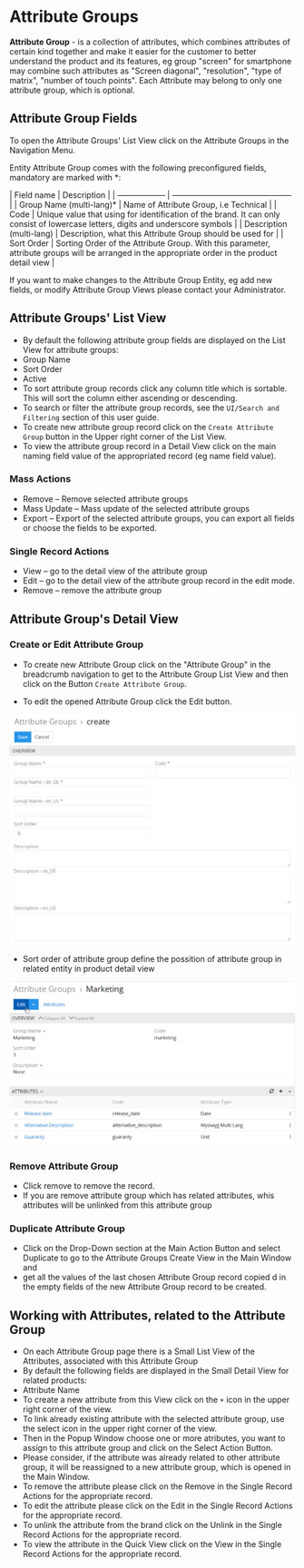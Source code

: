 # Attribute Groups

**Attribute Group** - is a collection of attributes, which combines attributes of certain kind together and make it easier for the customer to better understand the product and its features, eg group "screen" for smartphone may combine such attributes as "Screen diagonal", "resolution", "type of matrix", "number of touch points". Each Attribute may belong to only one attribute group, which is optional.

## Attribute Group Fields

To open the Attribute Groups' List View click on the Attribute Groups in the Navigation Menu.

Entity Attribute Group comes with the following preconfigured fields, mandatory are marked with *:

| Field name        | Description                         |
| –––––––––––– | –––––––––––––––––––––––––––––– |
| Group Name (multi-lang)* | Name of Attribute Group, i.e Technical            |
| Code           | Unique value that using for identification of the brand. It can only consist of lowercase letters, digits and underscore symbols |
| Description (multi-lang) | Description, what this Attribute Group should be used for  |
| Sort Order        | Sorting Order of the Attribute Group. With this parameter, attribute groups will be arranged in the appropriate order in the product detail view |

If you want to make changes to the Attribute Group Entity, eg add new fields, or modify Attribute Group Views please contact your Administrator.

## Attribute Groups' List View

- By default the following attribute group fields are displayed on the List View for attribute groups:
 - Group Name
 - Sort Order
 - Active 
- To sort attribute group records click any column title which is sortable. This will sort the column either ascending or descending. 
- To search or filter the attribute group records, see the `UI/Search and Filtering` section of this user guide.
- To create new attribute group record click on the `Create Attribute Group` button in the Upper right corner of the List View.
- To view the attribute group record in a Detail View click on the main naming field value of the appropriated record (eg name field value).

### Mass Actions

- Remove – Remove selected attribute groups
- Mass Update – Mass update of the selected attribute groups
- Export – Export of the selected attribute groups, you can export all fields or choose the fields to be exported.

### Single Record Actions

- View – go to the detail view of the attribute group
- Edit – go to the detail view of the attribute group record in the edit mode.
- Remove – remove the attribute group

## Attribute Group's Detail View

### Create or Edit Attribute Group

- To create new Attribute Group click on the "Attribute Group" in the breadcrumb navigation to get to the Attribute Group List View and then click on the Button `Create Attribute Group`.

- To edit the opened Attribute Group click the Edit button.

![Attribute Groups Create](../../_assets/Attribute-Groups-Create.png)

- Sort order of attribute group define the possition of attribute group in related entity in product detail view 

![Attribute-Groups-Edit](../../_assets/Attribute-Groups-Edit.png)


### Remove Attribute Group

- Click remove to remove the record.
- If you are remove attribute group which has related attributes, whis attributes will be unlinked from this attribute group

### Duplicate Attribute Group

- Click on the Drop-Down section at the Main Action Button and select Duplicate to go to the Attribute Groups Create View in the Main Window and 
- get all the values of the last chosen Attribute Group record copied d in the empty fields of the new Attribute Group record to be created.

## Working with Attributes, related to the Attribute Group

- On each Attribute Group page there is a Small List View of the Attributes, associated with this Attribute Group
- By default the following fields are displayed in the Small Detail View for related products:
 - Attribute Name
- To create a new attribute from this View сlick on the `+` icon in the upper right corner of the view.
- To link already existing attribute with the selected attribute group, use the select icon in the upper right corner of the view. 
 - Then in the Popup Window choose one or more atributes, you want to assign to this attribute group and click on the Select Action Button. 
 - Please consider, if the attribute was already related to other attribute group, it will be reassigned to a new attribute group, which is opened in the Main Window.
- To remove the attribute please click on the Remove in the Single Record Actions for the appropriate record.
- To edit the attribute please click on the Edit in the Single Record Actions for the appropriate record.
- To unlink the attribute from the brand click on the Unlink in the Single Record Actions for the appropriate record.
- To view the attribute in the Quick View click on the View in the Single Record Actions for the appropriate record.

